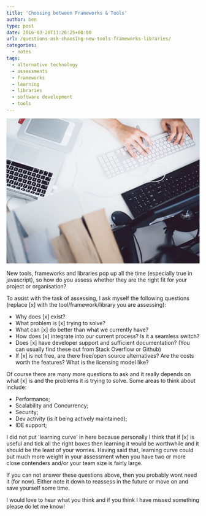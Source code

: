 ```yaml
---
title: 'Choosing between Frameworks & Tools'
author: ben
type: post
date: 2016-03-20T11:26:25+00:00
url: /questions-ask-choosing-new-tools-frameworks-libraries/
categories:
  - notes
tags:
  - alternative technology
  - assessments
  - frameworks
  - learning
  - libraries
  - software development
  - tools
---
```


![Searching for alternatives](./searching-for-alternatives.jpg)

New tools, frameworks and libraries pop up all the time (especially true in javascript), so how do you assess whether they are the right fit for your project or organisation?

To assist with the task of assessing, I ask myself the following questions (replace [x] with the tool/framework/library you are assessing):

- Why does [x] exist?
- What problem is [x] trying to solve?
- What can [x] do better than what we currently have?
- How does [x] integrate into our current process? Is it a seamless switch?
- Does [x] have developer support and sufficient documentation? (You can usually find these out from Stack Overflow or Github)
- If [x] is not free, are there free/open source alternatives? Are the costs worth the features? What is the licensing model like?

Of course there are many more questions to ask and it really depends on what [x] is and the problems it is trying to solve. Some areas to think about include:

- Performance;
- Scalability and Concurrency;
- Security;
- Dev activity (is it being actively maintained);
- IDE support;

I did not put 'learning curve' in here because personally I think that if [x] is useful and tick all the right boxes then learning it would be worthwhile and it should be the least of your worries. Having said that, learning curve could put much more weight in your assessment when you have two or more close contenders and/or your team size is fairly large.

If you can not answer these questions above, then you probably wont need it (for now). Either note it down to reassess in the future or move on and save yourself some time.

I would love to hear what you think and if you think I have missed something please do let me know!
